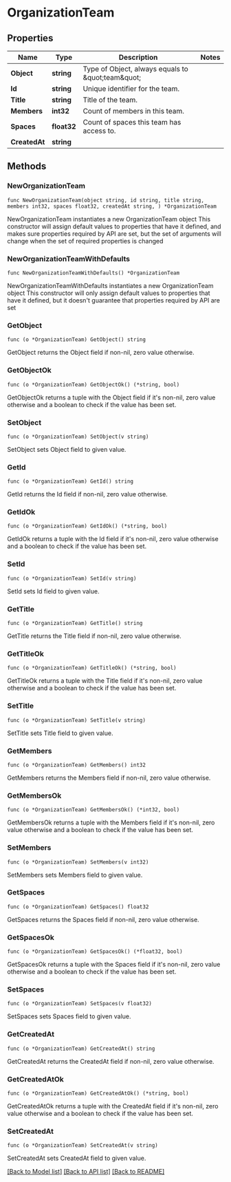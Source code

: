 # OrganizationTeam

## Properties

Name | Type | Description | Notes
------------ | ------------- | ------------- | -------------
**Object** | **string** | Type of Object, always equals to \&quot;team\&quot; | 
**Id** | **string** | Unique identifier for the team. | 
**Title** | **string** | Title of the team. | 
**Members** | **int32** | Count of members in this team. | 
**Spaces** | **float32** | Count of spaces this team has access to. | 
**CreatedAt** | **string** |  | 

## Methods

### NewOrganizationTeam

`func NewOrganizationTeam(object string, id string, title string, members int32, spaces float32, createdAt string, ) *OrganizationTeam`

NewOrganizationTeam instantiates a new OrganizationTeam object
This constructor will assign default values to properties that have it defined,
and makes sure properties required by API are set, but the set of arguments
will change when the set of required properties is changed

### NewOrganizationTeamWithDefaults

`func NewOrganizationTeamWithDefaults() *OrganizationTeam`

NewOrganizationTeamWithDefaults instantiates a new OrganizationTeam object
This constructor will only assign default values to properties that have it defined,
but it doesn't guarantee that properties required by API are set

### GetObject

`func (o *OrganizationTeam) GetObject() string`

GetObject returns the Object field if non-nil, zero value otherwise.

### GetObjectOk

`func (o *OrganizationTeam) GetObjectOk() (*string, bool)`

GetObjectOk returns a tuple with the Object field if it's non-nil, zero value otherwise
and a boolean to check if the value has been set.

### SetObject

`func (o *OrganizationTeam) SetObject(v string)`

SetObject sets Object field to given value.


### GetId

`func (o *OrganizationTeam) GetId() string`

GetId returns the Id field if non-nil, zero value otherwise.

### GetIdOk

`func (o *OrganizationTeam) GetIdOk() (*string, bool)`

GetIdOk returns a tuple with the Id field if it's non-nil, zero value otherwise
and a boolean to check if the value has been set.

### SetId

`func (o *OrganizationTeam) SetId(v string)`

SetId sets Id field to given value.


### GetTitle

`func (o *OrganizationTeam) GetTitle() string`

GetTitle returns the Title field if non-nil, zero value otherwise.

### GetTitleOk

`func (o *OrganizationTeam) GetTitleOk() (*string, bool)`

GetTitleOk returns a tuple with the Title field if it's non-nil, zero value otherwise
and a boolean to check if the value has been set.

### SetTitle

`func (o *OrganizationTeam) SetTitle(v string)`

SetTitle sets Title field to given value.


### GetMembers

`func (o *OrganizationTeam) GetMembers() int32`

GetMembers returns the Members field if non-nil, zero value otherwise.

### GetMembersOk

`func (o *OrganizationTeam) GetMembersOk() (*int32, bool)`

GetMembersOk returns a tuple with the Members field if it's non-nil, zero value otherwise
and a boolean to check if the value has been set.

### SetMembers

`func (o *OrganizationTeam) SetMembers(v int32)`

SetMembers sets Members field to given value.


### GetSpaces

`func (o *OrganizationTeam) GetSpaces() float32`

GetSpaces returns the Spaces field if non-nil, zero value otherwise.

### GetSpacesOk

`func (o *OrganizationTeam) GetSpacesOk() (*float32, bool)`

GetSpacesOk returns a tuple with the Spaces field if it's non-nil, zero value otherwise
and a boolean to check if the value has been set.

### SetSpaces

`func (o *OrganizationTeam) SetSpaces(v float32)`

SetSpaces sets Spaces field to given value.


### GetCreatedAt

`func (o *OrganizationTeam) GetCreatedAt() string`

GetCreatedAt returns the CreatedAt field if non-nil, zero value otherwise.

### GetCreatedAtOk

`func (o *OrganizationTeam) GetCreatedAtOk() (*string, bool)`

GetCreatedAtOk returns a tuple with the CreatedAt field if it's non-nil, zero value otherwise
and a boolean to check if the value has been set.

### SetCreatedAt

`func (o *OrganizationTeam) SetCreatedAt(v string)`

SetCreatedAt sets CreatedAt field to given value.



[[Back to Model list]](../README.md#documentation-for-models) [[Back to API list]](../README.md#documentation-for-api-endpoints) [[Back to README]](../README.md)


